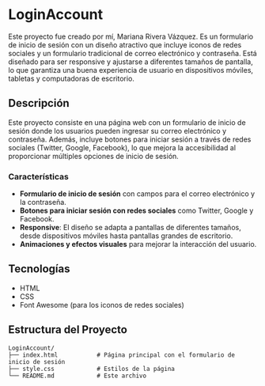 # LoginAccount

Este proyecto fue creado por mí, Mariana Rivera Vázquez. Es un formulario de inicio de sesión con un diseño atractivo que incluye iconos de redes sociales y un formulario tradicional de correo electrónico y contraseña. Está diseñado para ser responsive y ajustarse a diferentes tamaños de pantalla, lo que garantiza una buena experiencia de usuario en dispositivos móviles, tabletas y computadoras de escritorio.

## Descripción

Este proyecto consiste en una página web con un formulario de inicio de sesión donde los usuarios pueden ingresar su correo electrónico y contraseña. Además, incluye botones para iniciar sesión a través de redes sociales (Twitter, Google, Facebook), lo que mejora la accesibilidad al proporcionar múltiples opciones de inicio de sesión.

### Características

- **Formulario de inicio de sesión** con campos para el correo electrónico y la contraseña.
- **Botones para iniciar sesión con redes sociales** como Twitter, Google y Facebook.
- **Responsive**: El diseño se adapta a pantallas de diferentes tamaños, desde dispositivos móviles hasta pantallas grandes de escritorio.
- **Animaciones y efectos visuales** para mejorar la interacción del usuario.

## Tecnologías

- HTML
- CSS
- Font Awesome (para los iconos de redes sociales)

## Estructura del Proyecto

```plaintext
LoginAccount/
├── index.html           # Página principal con el formulario de inicio de sesión
├── style.css            # Estilos de la página
└── README.md            # Este archivo
